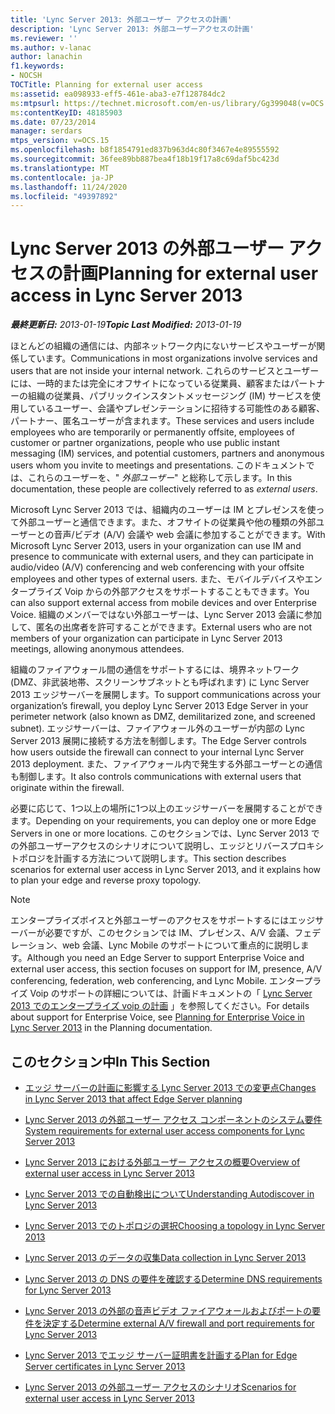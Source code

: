 ```yaml
---
title: 'Lync Server 2013: 外部ユーザー アクセスの計画'
description: 'Lync Server 2013: 外部ユーザーアクセスの計画'
ms.reviewer: ''
ms.author: v-lanac
author: lanachin
f1.keywords:
- NOCSH
TOCTitle: Planning for external user access
ms:assetid: ea098933-eff5-461e-aba3-e7f128784dc2
ms:mtpsurl: https://technet.microsoft.com/en-us/library/Gg399048(v=OCS.15)
ms:contentKeyID: 48185903
ms.date: 07/23/2014
manager: serdars
mtps_version: v=OCS.15
ms.openlocfilehash: b8f1854791ed837b963d4c80f3467e4e89555592
ms.sourcegitcommit: 36fee89bb887bea4f18b19f17a8c69daf5bc423d
ms.translationtype: MT
ms.contentlocale: ja-JP
ms.lasthandoff: 11/24/2020
ms.locfileid: "49397892"
---
```

# <a name="planning-for-external-user-access-in-lync-server-2013"></a><span data-ttu-id="64967-103">Lync Server 2013 の外部ユーザー アクセスの計画</span><span class="sxs-lookup"><span data-stu-id="64967-103">Planning for external user access in Lync Server 2013</span></span>

<div data-xmlns="http://www.w3.org/1999/xhtml">

<div class="topic" data-xmlns="http://www.w3.org/1999/xhtml" data-msxsl="urn:schemas-microsoft-com:xslt" data-cs="https://msdn.microsoft.com/">

<div data-asp="https://msdn2.microsoft.com/asp">



</div>

<div id="mainSection">

<div id="mainBody"><span data-ttu-id="64967-104">

<span> </span></span><span class="sxs-lookup"><span data-stu-id="64967-104">

<span> </span></span></span>

<span data-ttu-id="64967-105">_**最終更新日:** 2013-01-19_</span><span class="sxs-lookup"><span data-stu-id="64967-105">_**Topic Last Modified:** 2013-01-19_</span></span>

<span data-ttu-id="64967-106">ほとんどの組織の通信には、内部ネットワーク内にないサービスやユーザーが関係しています。</span><span class="sxs-lookup"><span data-stu-id="64967-106">Communications in most organizations involve services and users that are not inside your internal network.</span></span> <span data-ttu-id="64967-107">これらのサービスとユーザーには、一時的または完全にオフサイトになっている従業員、顧客またはパートナーの組織の従業員、パブリックインスタントメッセージング (IM) サービスを使用しているユーザー、会議やプレゼンテーションに招待する可能性のある顧客、パートナー、匿名ユーザーが含まれます。</span><span class="sxs-lookup"><span data-stu-id="64967-107">These services and users include employees who are temporarily or permanently offsite, employees of customer or partner organizations, people who use public instant messaging (IM) services, and potential customers, partners and anonymous users whom you invite to meetings and presentations.</span></span> <span data-ttu-id="64967-108">このドキュメントでは、これらのユーザーを、" *外部ユーザー*" と総称して示します。</span><span class="sxs-lookup"><span data-stu-id="64967-108">In this documentation, these people are collectively referred to as *external users*.</span></span>

<span data-ttu-id="64967-109">Microsoft Lync Server 2013 では、組織内のユーザーは IM とプレゼンスを使って外部ユーザーと通信できます。また、オフサイトの従業員や他の種類の外部ユーザーとの音声/ビデオ (A/V) 会議や web 会議に参加することができます。</span><span class="sxs-lookup"><span data-stu-id="64967-109">With Microsoft Lync Server 2013, users in your organization can use IM and presence to communicate with external users, and they can participate in audio/video (A/V) conferencing and web conferencing with your offsite employees and other types of external users.</span></span> <span data-ttu-id="64967-110">また、モバイルデバイスやエンタープライズ Voip からの外部アクセスをサポートすることもできます。</span><span class="sxs-lookup"><span data-stu-id="64967-110">You can also support external access from mobile devices and over Enterprise Voice.</span></span> <span data-ttu-id="64967-111">組織のメンバーではない外部ユーザーは、Lync Server 2013 会議に参加して、匿名の出席者を許可することができます。</span><span class="sxs-lookup"><span data-stu-id="64967-111">External users who are not members of your organization can participate in Lync Server 2013 meetings, allowing anonymous attendees.</span></span>

<span data-ttu-id="64967-112">組織のファイアウォール間の通信をサポートするには、境界ネットワーク (DMZ、非武装地帯、スクリーンサブネットとも呼ばれます) に Lync Server 2013 エッジサーバーを展開します。</span><span class="sxs-lookup"><span data-stu-id="64967-112">To support communications across your organization’s firewall, you deploy Lync Server 2013 Edge Server in your perimeter network (also known as DMZ, demilitarized zone, and screened subnet).</span></span> <span data-ttu-id="64967-113">エッジサーバーは、ファイアウォール外のユーザーが内部の Lync Server 2013 展開に接続する方法を制御します。</span><span class="sxs-lookup"><span data-stu-id="64967-113">The Edge Server controls how users outside the firewall can connect to your internal Lync Server 2013 deployment.</span></span> <span data-ttu-id="64967-114">また、ファイアウォール内で発生する外部ユーザーとの通信も制御します。</span><span class="sxs-lookup"><span data-stu-id="64967-114">It also controls communications with external users that originate within the firewall.</span></span>

<span data-ttu-id="64967-115">必要に応じて、1つ以上の場所に1つ以上のエッジサーバーを展開することができます。</span><span class="sxs-lookup"><span data-stu-id="64967-115">Depending on your requirements, you can deploy one or more Edge Servers in one or more locations.</span></span> <span data-ttu-id="64967-116">このセクションでは、Lync Server 2013 での外部ユーザーアクセスのシナリオについて説明し、エッジとリバースプロキシトポロジを計画する方法について説明します。</span><span class="sxs-lookup"><span data-stu-id="64967-116">This section describes scenarios for external user access in Lync Server 2013, and it explains how to plan your edge and reverse proxy topology.</span></span>

<div>


> [!NOTE]  
> <span data-ttu-id="64967-117">エンタープライズボイスと外部ユーザーのアクセスをサポートするにはエッジサーバーが必要ですが、このセクションでは IM、プレゼンス、A/V 会議、フェデレーション、web 会議、Lync Mobile のサポートについて重点的に説明します。</span><span class="sxs-lookup"><span data-stu-id="64967-117">Although you need an Edge Server to support Enterprise Voice and external user access, this section focuses on support for IM, presence, A/V conferencing, federation, web conferencing, and Lync Mobile.</span></span> <span data-ttu-id="64967-118">エンタープライズ Voip のサポートの詳細については、計画ドキュメントの「 <A href="lync-server-2013-planning-for-enterprise-voice.md">Lync Server 2013 でのエンタープライズ voip の計画</A> 」を参照してください。</span><span class="sxs-lookup"><span data-stu-id="64967-118">For details about support for Enterprise Voice, see <A href="lync-server-2013-planning-for-enterprise-voice.md">Planning for Enterprise Voice in Lync Server 2013</A> in the Planning documentation.</span></span>



</div>

<div>

## <a name="in-this-section"></a><span data-ttu-id="64967-119">このセクション中</span><span class="sxs-lookup"><span data-stu-id="64967-119">In This Section</span></span>

  - [<span data-ttu-id="64967-120">エッジ サーバーの計画に影響する Lync Server 2013 での変更点</span><span class="sxs-lookup"><span data-stu-id="64967-120">Changes in Lync Server 2013 that affect Edge Server planning</span></span>](lync-server-2013-changes-in-lync-server-that-affect-edge-server-planning.md)

  - [<span data-ttu-id="64967-121">Lync Server 2013 の外部ユーザー アクセス コンポーネントのシステム要件</span><span class="sxs-lookup"><span data-stu-id="64967-121">System requirements for external user access components for Lync Server 2013</span></span>](lync-server-2013-system-requirements-for-external-user-access-components.md)

  - [<span data-ttu-id="64967-122">Lync Server 2013 における外部ユーザー アクセスの概要</span><span class="sxs-lookup"><span data-stu-id="64967-122">Overview of external user access in Lync Server 2013</span></span>](lync-server-2013-overview-of-external-user-access.md)

  - [<span data-ttu-id="64967-123">Lync Server 2013 での自動検出について</span><span class="sxs-lookup"><span data-stu-id="64967-123">Understanding Autodiscover in Lync Server 2013</span></span>](lync-server-2013-understanding-autodiscover.md)

  - [<span data-ttu-id="64967-124">Lync Server 2013 でのトポロジの選択</span><span class="sxs-lookup"><span data-stu-id="64967-124">Choosing a topology in Lync Server 2013</span></span>](lync-server-2013-choosing-a-topology.md)

  - [<span data-ttu-id="64967-125">Lync Server 2013 のデータの収集</span><span class="sxs-lookup"><span data-stu-id="64967-125">Data collection in Lync Server 2013</span></span>](lync-server-2013-data-collection.md)

  - [<span data-ttu-id="64967-126">Lync Server 2013 の DNS の要件を確認する</span><span class="sxs-lookup"><span data-stu-id="64967-126">Determine DNS requirements for Lync Server 2013</span></span>](lync-server-2013-determine-dns-requirements.md)

  - [<span data-ttu-id="64967-127">Lync Server 2013 の外部の音声ビデオ ファイアウォールおよびポートの要件を決定する</span><span class="sxs-lookup"><span data-stu-id="64967-127">Determine external A/V firewall and port requirements for Lync Server 2013</span></span>](lync-server-2013-determine-external-a-v-firewall-and-port-requirements.md)

  - [<span data-ttu-id="64967-128">Lync Server 2013 でエッジ サーバー証明書を計画する</span><span class="sxs-lookup"><span data-stu-id="64967-128">Plan for Edge Server certificates in Lync Server 2013</span></span>](lync-server-2013-plan-for-edge-server-certificates.md)

  - [<span data-ttu-id="64967-129">Lync Server 2013 の外部ユーザー アクセスのシナリオ</span><span class="sxs-lookup"><span data-stu-id="64967-129">Scenarios for external user access in Lync Server 2013</span></span>](lync-server-2013-scenarios-for-external-user-access.md)

<span data-ttu-id="64967-130"></div>

</div>

<span> </span>

</div>

</div>

</span><span class="sxs-lookup"><span data-stu-id="64967-130"></div>

</div>

<span> </span>

</div>

</div>

</span></span></div>

